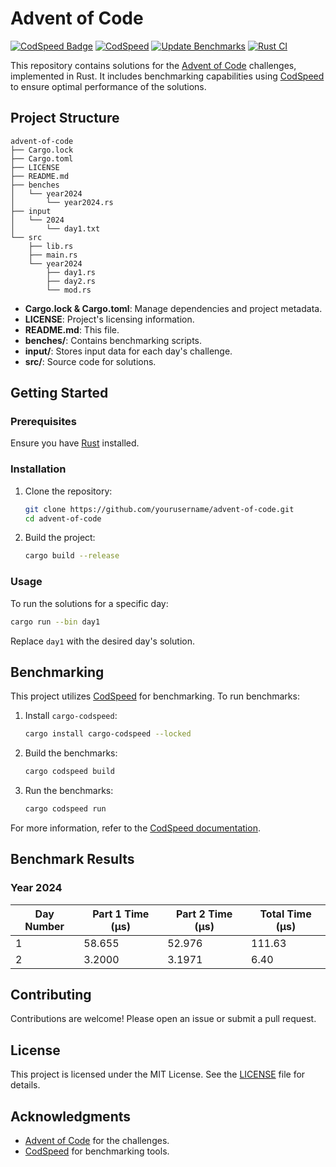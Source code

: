 # Advent of Code
[![CodSpeed Badge](https://img.shields.io/endpoint?url=https://codspeed.io/badge.json)](https://codspeed.io/keys-i/advent-of-code) [![CodSpeed](https://github.com/keys-i/advent-of-code/actions/workflows/codspeed.yml/badge.svg)](https://github.com/keys-i/advent-of-code/actions/workflows/codspeed.yml) [![Update Benchmarks](https://github.com/keys-i/advent-of-code/actions/workflows/benchmark.yml/badge.svg)](https://github.com/keys-i/advent-of-code/actions/workflows/benchmark.yml) [![Rust CI](https://github.com/keys-i/advent-of-code/actions/workflows/cargo.yml/badge.svg)](https://github.com/keys-i/advent-of-code/actions/workflows/cargo.yml) 

This repository contains solutions for the [Advent of Code](https://adventofcode.com/) challenges, implemented in Rust. It includes benchmarking capabilities using [CodSpeed](https://codspeed.io/) to ensure optimal performance of the solutions.

## Project Structure

```plaintext
advent-of-code
├── Cargo.lock
├── Cargo.toml
├── LICENSE
├── README.md
├── benches
│   └── year2024
│       └── year2024.rs
├── input
│   └── 2024
│       └── day1.txt
└── src
    ├── lib.rs
    ├── main.rs
    └── year2024
        ├── day1.rs
        ├── day2.rs
        └── mod.rs
```

- **Cargo.lock & Cargo.toml**: Manage dependencies and project metadata.
- **LICENSE**: Project's licensing information.
- **README.md**: This file.
- **benches/**: Contains benchmarking scripts.
- **input/**: Stores input data for each day's challenge.
- **src/**: Source code for solutions.

## Getting Started

### Prerequisites

Ensure you have [Rust](https://www.rust-lang.org/tools/install) installed.

### Installation

1. Clone the repository:
   ```bash
   git clone https://github.com/yourusername/advent-of-code.git
   cd advent-of-code
   ```
2. Build the project:
   ```bash
   cargo build --release
   ```

### Usage

To run the solutions for a specific day:
```bash
cargo run --bin day1
```

Replace `day1` with the desired day's solution.

## Benchmarking

This project utilizes [CodSpeed](https://codspeed.io/) for benchmarking. To run benchmarks:

1. Install `cargo-codspeed`:
   ```bash
   cargo install cargo-codspeed --locked
   ```
2. Build the benchmarks:
   ```bash
   cargo codspeed build
   ```
3. Run the benchmarks:
   ```bash
   cargo codspeed run
   ```

For more information, refer to the [CodSpeed documentation](https://docs.codspeed.io/benchmarks/rust).

## Benchmark Results
<!-- BENCHMARK_RESULTS -->
### Year 2024

| Day Number | Part 1 Time (µs) | Part 2 Time (µs) | Total Time (µs) |
|------------|------------------|------------------|-----------------|
| 1          | 58.655           | 52.976           | 111.63           |
| 2          | 3.2000           | 3.1971           | 6.40           |

<!-- END_BENCHMARK_RESULTS -->

## Contributing

Contributions are welcome! Please open an issue or submit a pull request.

## License

This project is licensed under the MIT License. See the [LICENSE](LICENSE) file for details.

## Acknowledgments

- [Advent of Code](https://adventofcode.com/) for the challenges.
- [CodSpeed](https://codspeed.io/) for benchmarking tools.
